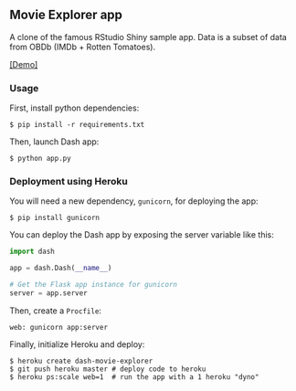 ## Movie Explorer app

A clone of the famous RStudio Shiny sample app.
Data is a subset of data from OBDb (IMDb + Rotten Tomatoes).

[[Demo]](https://dash-movie-explorer.herokuapp.com/)

### Usage

First, install python dependencies:

```
$ pip install -r requirements.txt
```

Then, launch Dash app:
```
$ python app.py
```

### Deployment using Heroku

You will need a new dependency, `gunicorn`, for deploying the app:
```
$ pip install gunicorn
```

You can deploy the Dash app by exposing the server variable like this:
```python
import dash

app = dash.Dash(__name__)

# Get the Flask app instance for gunicorn
server = app.server
```

Then, create a `Procfile`:
```
web: gunicorn app:server
```

Finally, initialize Heroku and deploy:
```
$ heroku create dash-movie-explorer
$ git push heroku master # deploy code to heroku
$ heroku ps:scale web=1  # run the app with a 1 heroku "dyno"
```
